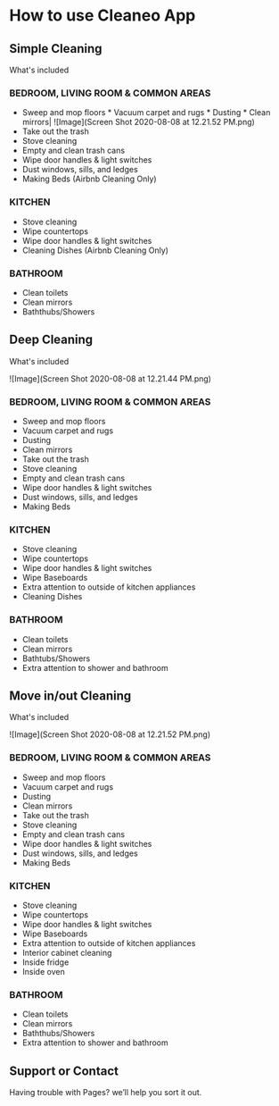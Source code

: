 # How to use Cleaneo App



## Simple Cleaning

What's included 

### BEDROOM, LIVING ROOM & COMMON AREAS
* Sweep and mop floors * Vacuum carpet and rugs * Dusting * Clean mirrors| ![Image](Screen Shot 2020-08-08 at 12.21.52 PM.png)
* Take out the trash
* Stove cleaning
* Empty and clean trash cans
* Wipe door handles & light switches
* Dust windows, sills, and ledges
* Making Beds (Airbnb Cleaning Only)

### KITCHEN
* Stove cleaning
* Wipe countertops
* Wipe door handles & light switches
* Cleaning Dishes (Airbnb Cleaning Only)

### BATHROOM
* Clean toilets
* Clean mirrors
* Baththubs/Showers

## Deep Cleaning
What's included

![Image](Screen Shot 2020-08-08 at 12.21.44 PM.png)

### BEDROOM, LIVING ROOM & COMMON AREAS 
* Sweep and mop floors
* Vacuum carpet and rugs
* Dusting
* Clean mirrors
* Take out the trash
* Stove cleaning
* Empty and clean trash cans
* Wipe door handles & light switches
* Dust windows, sills, and ledges
* Making Beds 

### KITCHEN
* Stove cleaning
* Wipe countertops
* Wipe door handles & light switches
* Wipe Baseboards
* Extra attention to outside of kitchen appliances
* Cleaning Dishes 

### BATHROOM
* Clean toilets
* Clean mirrors
* Bathtubs/Showers
* Extra attention to shower and bathroom

## Move in/out Cleaning
What's included

![Image](Screen Shot 2020-08-08 at 12.21.52 PM.png)

### BEDROOM, LIVING ROOM & COMMON AREAS
* Sweep and mop floors
* Vacuum carpet and rugs
* Dusting
* Clean mirrors
* Take out the trash
* Stove cleaning
* Empty and clean trash cans
* Wipe door handles & light switches
* Dust windows, sills, and ledges
* Making Beds

### KITCHEN
* Stove cleaning
* Wipe countertops
* Wipe door handles & light switches
* Wipe Baseboards
* Extra attention to outside of kitchen appliances
* Interior cabinet cleaning
* Inside fridge
* Inside oven

### BATHROOM
* Clean toilets
* Clean mirrors
* Baththubs/Showers
* Extra attention to shower and bathroom





## Support or Contact

Having trouble with Pages?  we’ll help you sort it out.
